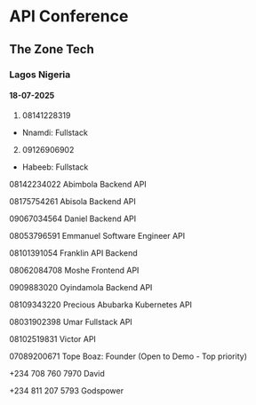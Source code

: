 # API Conference
## The Zone Tech
### Lagos Nigeria

#### 18-07-2025

1. 08141228319

- Nnamdi: Fullstack

2. 09126906902

- Habeeb: Fullstack

08142234022
Abimbola Backend API

08175754261
Abisola Backend API

09067034564
Daniel Backend API

08053796591
Emmanuel Software Engineer API

08101391054
Franklin API Backend

08062084708
Moshe Frontend API

0909883020
Oyindamola Backend API

08109343220
Precious Abubarka Kubernetes API

08031902398
Umar Fullstack API

08102519831
Victor API

07089200671
Tope Boaz: Founder (Open to Demo - Top priority)

+234 708 760 7970
David

+234 811 207 5793
Godspower



